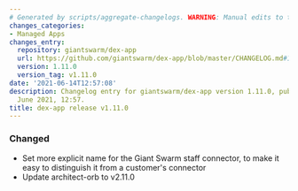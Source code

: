```yaml
---
# Generated by scripts/aggregate-changelogs. WARNING: Manual edits to this files will be overwritten.
changes_categories:
- Managed Apps
changes_entry:
  repository: giantswarm/dex-app
  url: https://github.com/giantswarm/dex-app/blob/master/CHANGELOG.md#1110---2021-06-14
  version: 1.11.0
  version_tag: v1.11.0
date: '2021-06-14T12:57:08'
description: Changelog entry for giantswarm/dex-app version 1.11.0, published on 14
  June 2021, 12:57.
title: dex-app release v1.11.0
---
```


### Changed
- Set more explicit name for the Giant Swarm staff connector, to make it easy to distinguish it from a customer's connector
- Update architect-orb to v2.11.0

